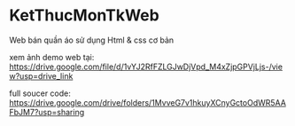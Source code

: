 # KetThucMonTkWeb
Web bán quần áo sử dụng Html &amp; css cơ bản


xem ảnh demo web tại:
https://drive.google.com/file/d/1vYJ2RfFZLGJwDjVpd_M4xZjpGPVjLjs-/view?usp=drive_link

full soucer code:
https://drive.google.com/drive/folders/1MvveG7v1hkuyXCnyGctoOdWR5AAFbJM7?usp=sharing
